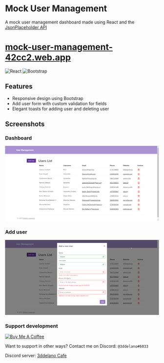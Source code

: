 # Mock User Management

A mock user management dashboard made using React and the [JsonPlaceholder API](https://jsonplaceholder.typicode.com/)

<a href="https://mock-user-management-42cc2.web.app/" target="_blank" norefferer noopener><h1>mock-user-management-42cc2.web.app</h1></a>


<img alt="React" src="https://img.shields.io/badge/-React-61DAFB?style=flat-square&logo=react&logoColor=black" />
<img alt="Bootstrap" src="https://img.shields.io/badge/-Bootstrap-7952B3?style=flat-square&logo=bootstrap&logoColor=white" />

## Features

- Responsive design using Bootstrap
- Add user form with custom validation for fields
- Elegant toasts for adding user and deleting user

## Screenshots

### Dashboard
<img src="https://raw.githubusercontent.com/3ddelano/mock-user-management/main/_media/dashboard.png"></img>

### Add user
<img src="https://raw.githubusercontent.com/3ddelano/mock-user-management/main/_media/add_user.png"></img>


### Support development
<a href="https://www.buymeacoffee.com/3ddelano" target="_blank"><img height="41" width="174" src="https://cdn.buymeacoffee.com/buttons/v2/default-red.png" alt="Buy Me A Coffee" width="150" ></a>

Want to support in other ways? Contact me on Discord: `@3ddelano#6033`

Discord server: [3ddelano Cafe](https://discord.gg/FZY9TqW)

